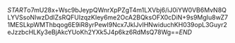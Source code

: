 $START$o7mU28x+Wsc9bJeypQWnrXpPZgT4m1LXVbj6/iJ0iYW0VB6MvN8QLYVSsoNIwzDdIZsRQFUIzqzKIey6me2OcA2BQksOFX0cDiN+9s9MgIu8wZ71MESLkpWMThbqog6E9iR8yrPewI9Ncx7JklJvIHNwiduchKH039opL3Guyr2eJzzbcHLKy3eBjAkcYUoKh2YXk5J4p6kz6RdMsQ78Wg==$END$